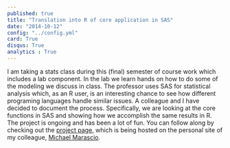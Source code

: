 ```yaml
---
published: true
title: "Translation into R of core application in SAS"
date: "2014-10-12"
config: "../config.yml"
card: True
disqus: True
analytics : True
---
```


I am taking a stats class during this (final) semester of course work which includes a lab component. In the lab we learn hands on how to do some of the modeling we discuss in class. The professor uses SAS for statistical analysis which, as an R user, is an interesting chance to see how different programing languages handle similar issues. A colleague and I have decided to document the process. Specifically, we are looking at the core functions in SAS and showing how we accomplish the same results in R. The project is ongoing and has been a lot of fun. You can follow along by checking out the [project page][project], which is being hosted on the personal site of my colleague, [Michael Marascio][Michael Marascio]. 

[project]: http://www.mmarascio.com/proiecta/apuntes-sas-r-psy597a.html
[Michael Marascio]: http://www.mmarascio.com/
